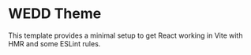 # WEDD Theme

This template provides a minimal setup to get React working in Vite with HMR and some ESLint rules.

